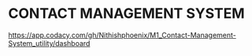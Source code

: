 # CONTACT MANAGEMENT SYSTEM
https://app.codacy.com/gh/Nithishphoenix/M1_Contact-Management-System_utility/dashboard
